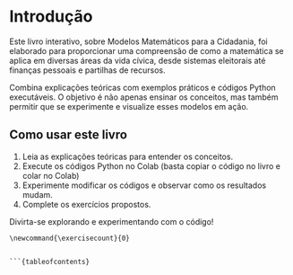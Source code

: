 # Introdução

Este livro interativo, sobre Modelos Matemáticos para a Cidadania, foi elaborado para proporcionar uma compreensão de como a matemática se aplica em diversas áreas da vida cívica, desde sistemas eleitorais até finanças pessoais e partilhas de recursos.

Combina explicações teóricas com exemplos práticos e códigos Python executáveis. O objetivo é não apenas ensinar os conceitos, mas também permitir que se experimente e visualize esses modelos em ação.

## Como usar este livro

1. Leia as explicações teóricas para entender os conceitos.
2. Execute os códigos Python no Colab (basta copiar o código no livro e colar no Colab)
3. Experimente modificar os códigos e observar como os resultados mudam.
4. Complete os exercícios propostos.


Divirta-se explorando e experimentando com o código!

```{math}
\newcommand{\exercisecount}{0}


```{tableofcontents}
```

